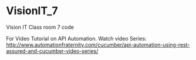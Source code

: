 # VisionIT_7
Vision IT Class room 7 code 

For Video Tutorial on API Automation.
Watch video Series:
http://www.automationfraternity.com/cucumber/api-automation-using-rest-assured-and-cucumber-video-series/
